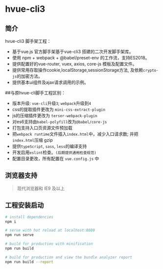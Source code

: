 # hvue-cli3

## 简介

hvue-cli3 脚手架工程：

- 基于vue.js 官方脚手架基于vue-cli3 搭建的二次开发脚手架库。
- 使用 npm + webpack + @babel/preset-env 的工作流，支持ES2018。
- 提供配置好的vue-router, vuex, axios, core-js 模板及配置文件。
- 提供常用存取操作cookie,localStorage,sessionStorage方法, 及依赖`crypto-js`的加密方法。
- 提供基本ui组件及ajax请求调用的示例。

##与原hvue-cli脚手工程区别：
- 版本升级: `vue-cli`升级`3`; `webpack`升级到`4`
- css的提取插件更改为 `mini-css-extract-plugin`
- js的压缩插件更改为 `terser-webpack-plugin`
- 对es6支持由`babel-polyfill`改为`@babel/core-js`
- 打包支持入口页资源文件预加载
- 把`webpack runtime`文件插入`index.html`中，减少入口请求数; 并把`index.html`压缩 gzip
- 提供`typeScript`, `sass`, `less`的编译支持
- 开发启用`eslint`检查。`(后期提供通用检查规范)`
- 配置目录更改，所有配置在 `vue.config.js` 中

## 浏览器支持

> 现代浏览器和 IE9 及以上


## 工程安装启动

``` bash
# install dependencies
npm i

# serve with hot reload at localhost:8080
npm run serve

# build for production with minification
npm run build

# build for production and view the bundle analyzer report
npm run build --report

```
